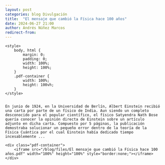```yaml
---
layout: post
categories: blog Divulgación
title:  "El mensaje que cambió la Física hace 100 años"
date: 2024-06-27 21:00
author: Andrés Núñez Marcos
redirect-from:
---
```

    <style>
        body, html {
            margin: 0;
            padding: 0;
            width: 100%;
            height: 100%;
        }
        .pdf-container {
            width: 100%;
            height: 100vh;
        }
    </style>


    En junio de 1924, en la Universidad de Berlín, Albert Einstein recibió una carta por parte de un físico de India. Aun siendo un completo desconocido para el popular científico, el físico Satyendra Nath Bose quería conocer la opinión directa de Einstein sobre un artículo adjunto en dicha carta. Compuesto por 5 páginas, la publicación demostraba solucionar un pequeño error dentro de la teoría de la Física Cuántica por el cual Einstein había dedicado tiempo incesablemente ... 

    <div class="pdf-container">
        <iframe src="/blog/files/El mensaje que cambió la Física hace 100 años.pdf" width="100%" height="100%" style="border:none;"></iframe>
    </div>
